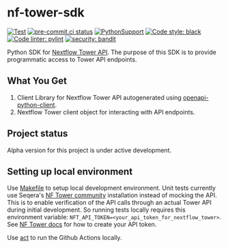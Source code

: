 # nf-tower-sdk

[![Test](https://github.com/ethashamahmed/nf-tower-sdk/actions/workflows/test.yml/badge.svg)](https://github.com/ethashamahmed/nf-tower-sdk/actions/workflows/test.yml)
[![pre-commit.ci status](https://results.pre-commit.ci/badge/github/pre-commit/action/main.svg)](https://github.com/ethashamahmed/nf-tower-sdk/actions/workflows/pre-commit.yml)
[![PythonSupport](https://img.shields.io/static/v1?label=python&message=%203.9&color=blue?style=flat-square&logo=python)](https://www.python.org/downloads/release/python-390/)
[![Code style: black](https://img.shields.io/badge/code%20style-black-000000.svg)](https://github.com/ambv/black)
[![Code linter: pylint](https://img.shields.io/badge/linting-pylint-yellowgreen)](https://github.com/pylint-dev/pylint)
[![security: bandit](https://img.shields.io/badge/security-bandit-yellow.svg)](https://github.com/PyCQA/bandit)

Python SDK for [Nextflow Tower API](https://help.tower.nf/22.3/api/overview/#programmatic-api). The purpose of this SDK is to provide programmatic access to Tower API endpoints.

## What You Get

1. Client Library for Nextflow Tower API autogenerated using [openapi-python-client](https://github.com/openapi-generators/openapi-python-client).
2. Nextflow Tower client object for interacting with API endpoints.

## Project status

Alpha version for this project is under active development.

## Setting up local environment

Use [Makefile](./Makefile) to setup local development environment.
Unit tests currently use Seqera's [NF Tower community](https://tower.nf)
installation instead of mocking the API. This is to enable
verification of the API calls
through an actual Tower API during initial development.
So running tests locally requires this environment variable:
`NFT_API_TOKEN=<your_api_token_for_nextflow_tower>`.
See [NF Tower docs](https://help.tower.nf/22.4/api/overview/#authentication)
for how to create your API token.

Use [act](https://github.com/nektos/act) to run the Github Actions locally.
